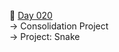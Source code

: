 :date: [Day 020](https://github.com/fernandocucci/100DaysOfPython/tree/main/Day%20020)  
-> Consolidation Project<br/>
-> Project: Snake